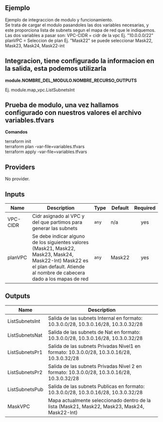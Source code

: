 ## Ejemplo

Ejemplo de integraccion de modulo y funcionamiento.  
Se trata de cargar el modulo pasandoles las dos variables necesarias, y este proporciona lista de subnets segun el mapa de red que le indiquemos.  
Las dos variables a pasar son:
  VPC-CIDR = cidr de la vpc Ej. "10.0.0.0/22"
  planVPC = Seleccion de plan Ej. "Mask22" se puede seleccionar Mask22, Mask23, Mask24, Mask22-int

## Integracion, tiene configurado la informacion en la salida, esta podemos utilizarla

**module.NOMBRE\_DEL\_MODULO.NOMBRE\_RECURSO\_OUTPUTS**

 Ej. module.map\_vpc.ListSubnetsInt

## Prueba de modulo, una vez hallamos configurado con nuestros valores el archivo variables.tfvars

**Comandos**

terraform init  
terraform plan -var-file=variables.tfvars  
terraform apply -var-file=variables.tfvars

## Providers

No provider.

## Inputs

| Name     | Description                                                                                                                                                                    | Type  | Default | Required |
| -------- | ------------------------------------------------------------------------------------------------------------------------------------------------------------------------------ | ----- | ------- |:--------:|
| VPC-CIDR | Cidr asignado al VPC y del que partimos para generar las subnets                                                                                                               | `any` | n/a     | yes      |
| planVPC  | Se debe indicar alguno de los siguientes valores (Mask21, Mask22, Mask23, Mask24, Mask22-Int) Mask22 es el plan default. Atiende al nombre de cabecera dado a los mapas de red | `any` | Mask22  | yes      |

## Outputs

| Name           | Description                                                                                   |
| -------------- | --------------------------------------------------------------------------------------------- |
| ListSubnetsInt | Salida de las subnets Internal en formato: 10.3.0.0/28, 10.3.0.16/28, 10.3.0.32/28            |
| ListSubnetsNat | Salida de las subnets de Nat en formato: 10.3.0.0/28, 10.3.0.16/28, 10.3.0.32/28              |
| ListSubnetsPr1 | Salida de las subnets Privadas Nivel1 en formato: 10.3.0.0/28, 10.3.0.16/28, 10.3.0.32/28     |
| ListSubnetsPr2 | Salida de las subnets Privadas Nivel 2 en formato: 10.3.0.0/28, 10.3.0.16/28, 10.3.0.32/28    |
| ListSubnetsPub | Salida de las subnets Publicas en formato: 10.3.0.0/28, 10.3.0.16/28, 10.3.0.32/28            |
| MaskVPC        | Mapa actualmente seleccionado dentro de la lista (Mask21, Mask22, Mask23, Mask24, Mask22-Int) |
